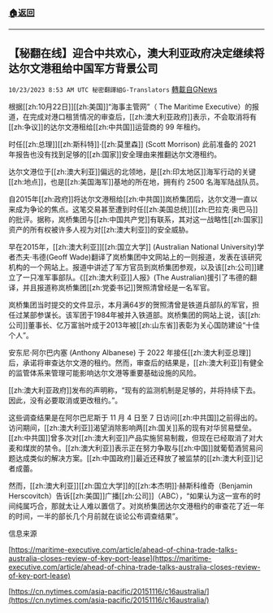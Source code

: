 ###  [:house:返回](README.md)
---


## 【秘翻在线】迎合中共欢心，澳大利亚政府决定继续将达尔文港租给中国军方背景公司
`10/23/2023 8:53 AM UTC 秘密翻譯組G-Translators` [轉載自GNews](https://gnews.org/articles/1869110)

根据[[zh:10月22日]][[zh:美国]]“海事主管网”（ The Maritime Executive）的报道，在完成对港口租赁情况的审查后，[[zh:澳大利亚政府]]表示，不会取消将有[[zh:争议]]的达尔文港租给[[zh:中共国]]运营商的 99 年租约。

时任[[zh:总理]][[zh:斯科特]]·[[zh:莫里森]] (Scott Morrison) 此前准备的 2021 年报告也没有找到足够的[[zh:国家]]安全理由来推翻达尔文港租约。

达尔文港位于[[zh:澳大利亚]]偏远的北领地，是[[zh:印太地区]]海军行动的关键[[zh:地点]]，也是[[zh:美国海军]]基地的所在地，拥有约 2500 名海军陆战队员。

自2015年[[zh:政府]]将达尔文港租给[[zh:中共国]]岚桥集团后，达尔文港一直以来成为争论的焦点。这笔交易甚至遭到时任[[zh:美国总统]][[zh:巴拉克·奥巴马]]的批评。据称，岚桥集团与[[zh:中国共产党]]有联系，其对这一战略性[[zh:国家]]资产的所有权被许多人视为对[[zh:澳大利亚]]的安全威胁。

早在2015年，[[zh:澳大利亚]][[zh:国立大学]] (Australian National University)学者杰夫·韦德(Geoff Wade)翻译了岚桥集团中文网站上的一则报道，发表在该研究机构的一个网站上。报道中讲述了军方官员到岚桥集团参观，以及该[[zh:公司]]建立了一只准军事部队。《[[zh:澳大利亚]]人报》(The Australian)援引了韦德的翻译，并且报道称岚桥集团[[zh:党委书记]]贺照清曾经是一名军官。

岚桥集团当时提交的文件显示，本月满64岁的贺照清曾是铁道兵部队的军官，担任过某部参谋长。该军团于1984年被并入铁道部。岚桥集团的网站上说，该[[zh:公司]]董事长、亿万富翁叶成于2013年被[[zh:山东省]]表彰为关心国防建设“十佳个人”。

安东尼·阿尔巴内塞 (Anthony Albanese) 于 2022 年接任[[zh:澳大利亚总理]]后，承诺将审查达尔文港的租约。然而，审查后的结果是，[[zh:澳大利亚]]有健全的监管体系来管理可能影响达尔文港等重要基础设施的风险。

[[zh:澳大利亚政府]]发布的声明称，“现有的监测机制是足够的，并将持续下去。因此，没有必要取消或更改租约。”。

这些调查结果是在阿尔巴尼斯于 11 月 4 日至 7 日访问[[zh:中共国]]之前得出的。访问期间，[[zh:澳大利亚]]渴望消除影响两[[zh:国关]]系的现有对华贸易壁垒。[[zh:中共国]]曾多次对[[zh:澳大利亚]]产品实施贸易制裁，但现在已经取消了对大麦和煤炭的禁令。[[zh:澳大利亚]]表示正在努力争取与[[zh:中国]]就葡萄酒贸易问题达成类似的解决方案。[[zh:中国政府]]最近还释放了被监禁的[[zh:澳大利亚]]记者成蕾。

然而，[[zh:澳大利亚]][[zh:国立大学]]的[[zh:本杰明]]·赫斯科维奇（Benjamin Herscovitch）告诉[[zh:美国]]广播[[zh:公司]]（ABC），“如果认为这一宣布的时间纯属巧合，那就太让人难以置信了。对岚桥集团达尔文港租约的审查花了近一年的时间，一半的部长几个月前就在谈论公布调查结果”。

信息来源

[https://maritime-executive.com/article/ahead-of-china-trade-talks-australia-closes-review-of-key-port-lease](https://maritime-executive.com/article/ahead-of-china-trade-talks-australia-closes-review-of-key-port-lease)

[https://cn.nytimes.com/asia-pacific/20151116/c16australia/](https://cn.nytimes.com/asia-pacific/20151116/c16australia/)
